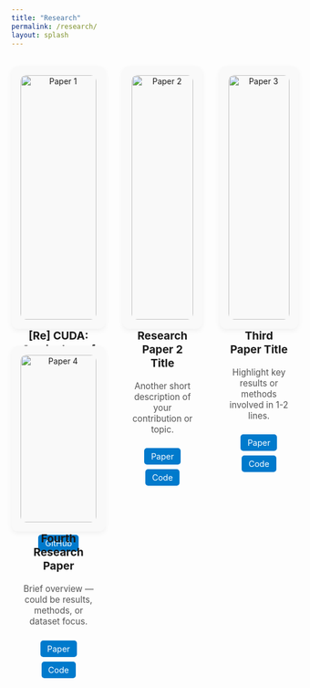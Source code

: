 ```yaml
---
title: "Research"
permalink: /research/
layout: splash
---
```



<style>
.research-grid {
  display: grid;
  grid-template-columns: repeat(3, 1fr);
  gap: 30px;
  margin-top: 2rem;
}

.research-card {
  background: #f9f9f9;
  padding: 16px;
  border-radius: 12px;
  box-shadow: 0 4px 10px rgba(0,0,0,0.05);
  text-align: center;
}

.research-card img {
  width: 100%;
  height: auto;
  border-radius: 10px;
}

.research-card h3 {
  margin-top: 1rem;
  font-size: 1.2rem;
}

.research-card p {
  font-size: 0.95rem;
  color: #555;
}

.research-links a {
  display: inline-block;
  margin: 8px 10px 0;
  padding: 6px 12px;
  background: #007acc;
  color: white;
  border-radius: 5px;
  font-size: 0.9rem;
  text-decoration: none;
}

.research-links a:hover {
  background: #005eaa;
}
</style>



<div class="research-grid">

  <div class="research-card">
    <img src="{{ site.baseurl }}/assets/images/research/ReCUDA.png" alt="Paper 1">
    <h3>[Re] CUDA: Curriculum of Data Augmentation for Long‐tailed Recognition</h3>
    <p>Using classwise degree of data augmentation to tackle class imbalance in long tailed dataset</p>
    <div class="research-links">
      <a href="https://openreview.net/forum?id=Wm6d44I8St" target="_blank">Paper</a>
      <a href="https://github.com/whitewhistle/CUDA-org-" target="_blank">GitHub</a>
    </div>
  </div>

  <div class="research-card">
    <img src="{{ site.baseurl }}/assets/images/research2.png" alt="Paper 2">
    <h3>Research Paper 2 Title</h3>
    <p>Another short description of your contribution or topic.</p>
    <div class="research-links">
      <a href="https://arxiv.org/abs/yourpaper2" target="_blank">Paper</a>
      <a href="https://github.com/yourrepo2" target="_blank">Code</a>
    </div>
  </div>

  <div class="research-card">
    <img src="{{ site.baseurl }}/assets/images/research3.png" alt="Paper 3">
    <h3>Third Paper Title</h3>
    <p>Highlight key results or methods involved in 1-2 lines.</p>
    <div class="research-links">
      <a href="https://arxiv.org/abs/yourpaper3" target="_blank">Paper</a>
      <a href="https://github.com/yourrepo3" target="_blank">Code</a>
    </div>
  </div>

  <div class="research-card">
    <img src="{{ site.baseurl }}/assets/images/research4.png" alt="Paper 4">
    <h3>Fourth Research Paper</h3>
    <p>Brief overview — could be results, methods, or dataset focus.</p>
    <div class="research-links">
      <a href="https://arxiv.org/abs/yourpaper4" target="_blank">Paper</a>
      <a href="https://github.com/yourrepo4" target="_blank">Code</a>
    </div>
  </div>

</div>
